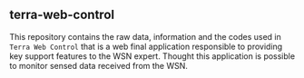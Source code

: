 ## terra-web-control
This repository contains the raw data, information and the codes used in `Terra Web Control` that is a web final application responsible to providing key support features to the WSN expert. Thought this application is possible to monitor sensed data received from the WSN.

